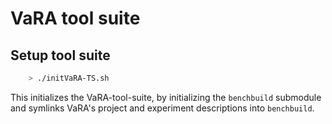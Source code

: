 # VaRA tool suite

## Setup tool suite
```bash
    > ./initVaRA-TS.sh
```
This initializes the VaRA-tool-suite, by initializing the `benchbuild` submodule and symlinks VaRA's project and experiment descriptions into `benchbuild`.

###
